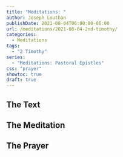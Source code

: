```yaml
---
title: "Meditations: "
author: Joseph Louthan
publishDate: 2021-08-04T06:00:00-06:00
url: /meditations/2021-08-04-2nd-timothy/
categories:
  - Meditations
tags:
  - "2 Timothy"
series:
  - "Meditations: Pastoral Epistles"
css: "prayer"
showtoc: true
draft: true
---
```


## The Text


## The Meditation


## The Prayer

<div style="font-variant: small-caps;">

</div>

```text

```
